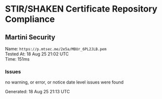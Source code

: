 # STIR/SHAKEN Certificate Repository Compliance

## Martini Security

Name: `https://p.mtsec.me/2e5a/MBUr_6PL2JLB.pem`\
Tested At: 18 Aug 25 21:02 UTC\
Time: 151ms

### Issues

no warning, or error, or notice date level issues were found

Generated: 18 Aug 25 21:13 UTC